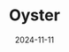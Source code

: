 ---  
layout: startup_page  
title: "Oyster"  
id: "oysterhr.com"  
permalink: "/oysteroysterhr.com11112024/"  
website: "https://www.oysterhr.com/"  
funding_round: ""  
funding_amount: ""  
investors: "ServiceNow Ventures"  
about: "Oyster is a B Corp-certified global employment platform that helps companies hire, pay, and manage international teams. It simplifies cross-border hiring by consolidating tools and insights needed for a sustainable global employment strategy, ensuring compliance across 180 countries. Oyster's platform addresses the complexities of managing international employees, providing a streamlined and compliant experience."  
markets: "HR Tech, Employment, Human Resources, InsurTech, SaaS, Software"  
hq: "Charlotte, North Carolina, United States"  
founded_year: "2020"  
linkedin: "https://www.linkedin.com/company/oysterhr"  
twitter: "https://twitter.com/HeyOyster"  
instagram: ""  
facebook: "https://www.facebook.com/oysterhr"  
crunchbase: "https://www.crunchbase.com/organization/oyster-3150"  
pitchbook: "https://pitchbook.com/profiles/company/434384-20"  

date_display: "11-Nov-2024"  
date: "2024-11-11"

# SEO Optimization  
meta_title: "Oyster"  
meta_description: "Oyster, Oyster is a B Corp-certified global employment platform that helps companies hire, pay, and manage international teams. It simplifies cross-border hir..."  
meta_keywords: "Oyster, HR Tech, Employment, Human Resources, InsurTech, SaaS, Software,  funding"  
canonical_url: "https://startup.projectstartups.com/oysteroysterhr.com11112024/"  
---